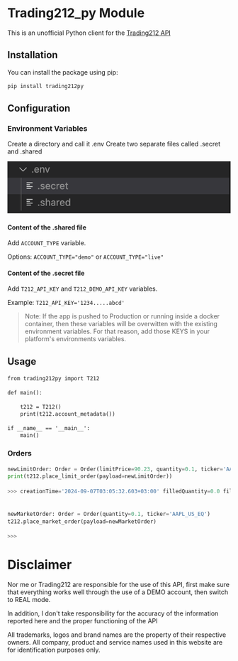 # Trading212_py Module

This is an unofficial Python client for the [Trading212 API](https://t212public-api-docs.redoc.ly/)
## Installation

You can install the package using pip:

```bash
pip install trading212py
```

## Configuration
### Environment Variables
Create a directory and call it .env
Create two separate files called .secret and .shared

![.env files structure](./notes/assets/image_env.png)

#### Content of the .shared file
Add `ACCOUNT_TYPE` variable.

Options:
`ACCOUNT_TYPE="demo"` or `ACCOUNT_TYPE="live"`

#### Content of the .secret file
Add `T212_API_KEY` and `T212_DEMO_API_KEY` variables. 

Example: `T212_API_KEY='1234.....abcd'`

>Note: If the app is pushed to Production or running inside a docker container, then these variables will be overwitten with the existing environment variables. For that reason, add those KEYS in your platform's environments variables. 


## Usage

```
from trading212py import T212

def main():

    t212 = T212()
    print(t212.account_metadata())

if __name__ == '__main__':
    main()
```

### Orders
```python
newLimitOrder: Order = Order(limitPrice=90.23, quantity=0.1, ticker='AAPL_US_EQ', timeValidity='DAY')
print(t212.place_limit_order(payload=newLimitOrder))

>>> creationTime='2024-09-07T03:05:32.603+03:00' filledQuantity=0.0 filledValue=None id=19150387579 status=<OrderStatus.NEW: 'NEW'> strategy='QUANTITY' type='LIMIT' value=None limitPrice=90.23 quantity=0.1 ticker='AAPL_US_EQ' timeValidity=None stopPrice=None


newMarketOrder: Order = Order(quantity=0.1, ticker='AAPL_US_EQ')
t212.place_market_order(payload=newMarketOrder)

>>>
```


# Disclaimer
Nor me or Trading212 are responsible for the use of this API, first make sure that everything works well through the use of a DEMO account, then switch to REAL mode.

In addition, I don't take responsibility for the accuracy of the information reported here and the proper functioning of the API

All trademarks, logos and brand names are the property of their respective owners. All company, product and service names used in this website are for identification purposes only.